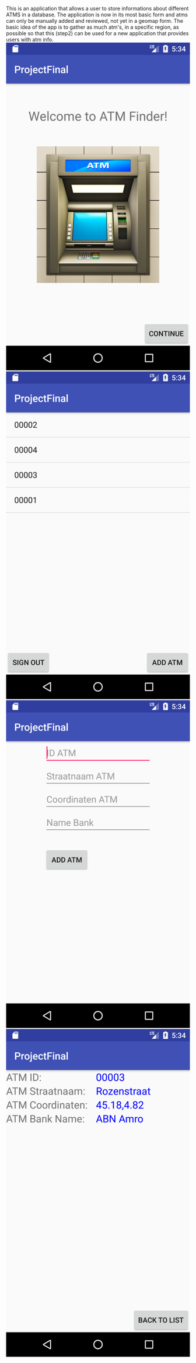 This is an application that allows a user to store informations about different ATMS in a database. 
The application is now in its most basic form and atms can only be manually added and reviewed, not yet in a geomap form. 
The basic idea of the app is to gather as much atm's, in a specific region, as possible so that this (step2) can be used 
for a new application that provides users with atm  info.
![Alt text](/doc/Screenshot_1508520860.png?raw=true "Optional Title")
![Alt text](/doc/Screenshot_1508520865.png?raw=true "Optional Title")
![Alt text](/doc/Screenshot_1508520872.png?raw=true "Optional Title")
![Alt text](/doc/Screenshot_1508520880.png?raw=true "Optional Title")
